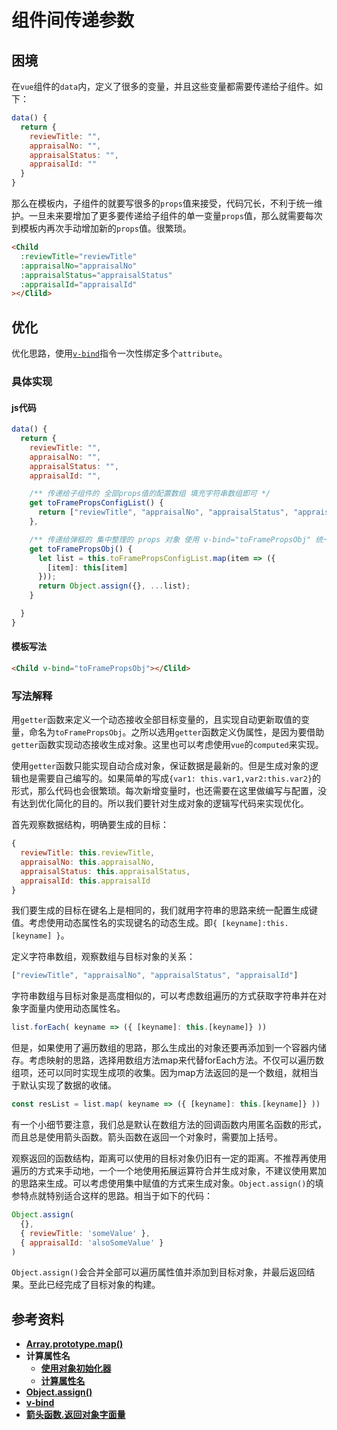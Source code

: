 
# 组件间传递参数







## 困境
在`vue`组件的`data`内，定义了很多的变量，并且这些变量都需要传递给子组件。如下：
```js
data() {
  return {
    reviewTitle: "",
    appraisalNo: "",
    appraisalStatus: "",
    appraisalId: ""
  }
}
```

那么在模板内，子组件的就要写很多的`props`值来接受，代码冗长，不利于统一维护。一旦未来要增加了更多要传递给子组件的单一变量`props`值，那么就需要每次到模板内再次手动增加新的`props`值。很繁琐。
``` html
<Child
  :reviewTitle="reviewTitle"
  :appraisalNo="appraisalNo"
  :appraisalStatus="appraisalStatus"
  :appraisalId="appraisalId"
></Clild>
```

## 优化
优化思路，使用[`v-bind`](https://cn.vuejs.org/v2/api/#v-bind)指令一次性绑定多个`attribute`。

### 具体实现

#### js代码
```js
data() {
  return {
    reviewTitle: "",
    appraisalNo: "",
    appraisalStatus: "",
    appraisalId: "",

    /** 传递给子组件的 全部props值的配置数组 填充字符串数组即可 */
    get toFramePropsConfigList() {
      return ["reviewTitle", "appraisalNo", "appraisalStatus", "appraisalId"];
    },

    /** 传递给弹框的 集中整理的 props 对象 使用 v-bind="toFramePropsObj" 统一传递批量的props值 */
    get toFramePropsObj() {
      let list = this.toFramePropsConfigList.map(item => ({
        [item]: this[item]
      }));
      return Object.assign({}, ...list);
    }

  }
}
```



#### 模板写法
``` html
<Child v-bind="toFramePropsObj"></Clild>
```





### 写法解释
用`getter`函数来定义一个动态接收全部目标变量的，且实现自动更新取值的变量，命名为`toFramePropsObj`。之所以选用`getter`函数定义伪属性，是因为要借助`getter`函数实现动态接收生成对象。这里也可以考虑使用`vue`的`computed`来实现。

使用`getter`函数只能实现自动合成对象，保证数据是最新的。但是生成对象的逻辑也是需要自己编写的。如果简单的写成`{var1: this.var1,var2:this.var2}`的形式，那么代码也会很繁琐。每次新增变量时，也还需要在这里做编写与配置，没有达到优化简化的目的。所以我们要针对生成对象的逻辑写代码来实现优化。

首先观察数据结构，明确要生成的目标：
```js
{
  reviewTitle: this.reviewTitle,
  appraisalNo: this.appraisalNo,
  appraisalStatus: this.appraisalStatus,
  appraisalId: this.appraisalId
}
```

我们要生成的目标在键名上是相同的，我们就用字符串的思路来统一配置生成键值。考虑使用动态属性名的实现键名的动态生成。即`{ [keyname]:this.[keyname] }`。

定义字符串数组，观察数组与目标对象的关系：
```js
["reviewTitle", "appraisalNo", "appraisalStatus", "appraisalId"]
```

字符串数组与目标对象是高度相似的，可以考虑数组遍历的方式获取字符串并在对象字面量内使用动态属性名。
```js
list.forEach( keyname => ({ [keyname]: this.[keyname]} ))
```

但是，如果使用了遍历数组的思路，那么生成出的对象还要再添加到一个容器内储存。考虑映射的思路，选择用数组方法map来代替forEach方法。不仅可以遍历数组项，还可以同时实现生成项的收集。因为map方法返回的是一个数组，就相当于默认实现了数据的收储。
```js
const resList = list.map( keyname => ({ [keyname]: this.[keyname]} ))
```

有一个小细节要注意，我们总是默认在数组方法的回调函数内用匿名函数的形式，而且总是使用箭头函数。箭头函数在返回一个对象时，需要加上括号。

观察返回的函数结构，距离可以使用的目标对象仍旧有一定的距离。不推荐再使用遍历的方式来手动地，一个一个地使用拓展运算符合并生成对象，不建议使用累加的思路来生成。可以考虑使用集中赋值的方式来生成对象。`Object.assign()`的填参特点就特别适合这样的思路。相当于如下的代码：

```js
Object.assign(
  {}, 
  { reviewTitle: 'someValue' },
  { appraisalId: 'alsoSomeValue' }
)
``` 

`Object.assign()`会合并全部可以遍历属性值并添加到目标对象，并最后返回结果。至此已经完成了目标对象的构建。



## 参考资料
- [**Array.prototype.map()**](https://developer.mozilla.org/zh-CN/docs/Web/JavaScript/Reference/Global_Objects/Array/map)
- **计算属性名**
  - [**使用对象初始化器**](https://developer.mozilla.org/zh-CN/docs/Web/JavaScript/Guide/Working_with_Objects#使用对象初始化器)
  - [**计算属性名**](https://developer.mozilla.org/zh-CN/docs/Web/JavaScript/Reference/Operators/Object_initializer#计算属性名)
- [**Object.assign()**](https://developer.mozilla.org/zh-CN/docs/Web/JavaScript/Reference/Global_Objects/Object/assign)
- [**v-bind**](https://cn.vuejs.org/v2/api/#v-bind)
- [**箭头函数.返回对象字面量**](https://developer.mozilla.org/zh-CN/docs/Web/JavaScript/Reference/Functions/Arrow_functions#返回对象字面量)

